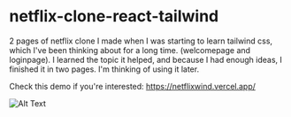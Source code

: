 # netflix-clone-react-tailwind
 
2 pages of netflix clone I made when I was starting to learn tailwind css, which I've been thinking about for a long time. (welcomepage and loginpage). I learned the topic it helped, and because I had enough ideas, I finished it in two pages. I'm thinking of using it later.


Check this demo if you're interested: https://netflixwind.vercel.app/

![Alt Text](https://media.giphy.com/media/IQCteUhon8grFQBn2W/giphy.gif)
